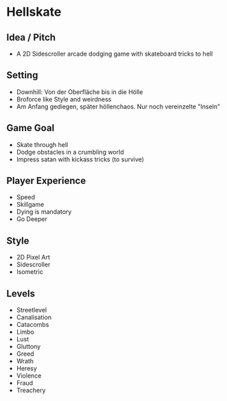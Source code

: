 # Hellskate

## Idea / Pitch
- A 2D Sidescroller arcade dodging game with skateboard tricks to hell

## Setting
- Downhill: Von der Oberfläche bis in die Hölle
- Broforce like Style and weirdness
- Am Anfang gediegen, später höllenchaos. Nur noch vereinzelte "Inseln"

## Game Goal
- Skate through hell
- Dodge obstacles in a crumbling world
- Impress satan with kickass tricks (to survive)

## Player Experience
- Speed
- Skillgame
- Dying is mandatory
- Go Deeper

## Style
- 2D Pixel Art
- Sidescroller
- Isometric

## Levels
- Streetlevel
- Canalisation
- Catacombs
- Limbo
- Lust
- Gluttony
- Greed
- Wrath
- Heresy
- Violence
- Fraud
- Treachery
